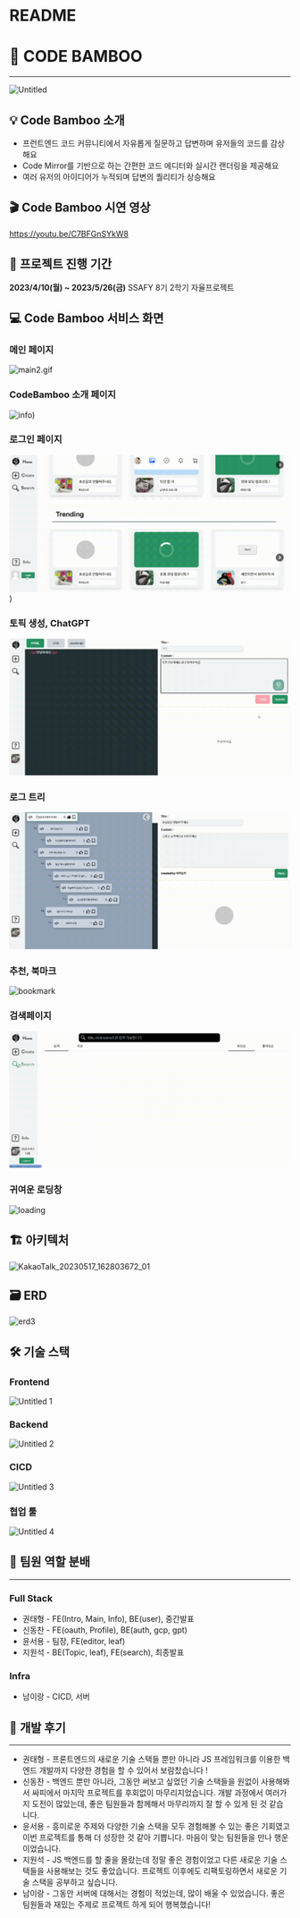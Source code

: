 # README

# 🎍 CODE BAMBOO

---

![Untitled](https://github.com/irang6v6/CALMWAVE/assets/42470768/6345e5d5-be70-49ab-9829-9ec7e1e2f639)


## 💡 Code Bamboo **소개**

- 프런트엔드 코드 커뮤니티에서 자유롭게 질문하고 답변하며 유저들의 코드를 감상해요
- Code Mirror를 기반으로 하는 간편한 코드 에디터와 실시간 랜더링을 제공해요
- 여러 유저의 아이디어가 누적되며 답변의 퀄리티가 상승해요

## 🎬 Code Bamboo **시연 영상**

https://youtu.be/C7BFGnSYkW8


## 📅 **프로젝트 진행 기간**


**2023/4/10(월) ~ 2023/5/26(금)**
SSAFY 8기 2학기 자율프로젝트

## 💻 Code Bamboo **서비스 화면**

### **메인 페이지**

![main2.gif](exec/img/intro.gif)

### CodeBamboo 소개 페이지

![info](exec/img/info.gif))

### **로그인 페이지**

![login](exec/img/login.gif))

### 토픽 생성, ChatGPT

![main2.gif](exec/img/gpt.gif)

### 로그 트리

![main2.gif](exec/img/treee.gif)

### 추천, 북마크

![bookmark](exec/img/like.gif)

### 검색페이지

![main2.gif](exec/img/search2.gif)

### 귀여운 로딩창

![loading](https://github.com/irang6v6/CALMWAVE/assets/42470768/0814209b-4aef-4d17-996c-5adec4ffde1a)

## 🏗️ **아키텍처**

![KakaoTalk_20230517_162803672_01](https://github.com/irang6v6/CALMWAVE/assets/42470768/73bbd640-7e74-4b4b-8117-56ff34d62efd)
## 🗃️ **ERD**

![erd3](https://github.com/irang6v6/CALMWAVE/assets/42470768/fde4924c-2bec-460e-80d5-73adcc65d990)

## 🛠️ **기술 스택**

### **Frontend**

![Untitled 1](https://github.com/irang6v6/CALMWAVE/assets/42470768/b37a40ae-1e05-4156-8297-e96a74bfcf94)

### **Backend**

![Untitled 2](https://github.com/irang6v6/CALMWAVE/assets/42470768/d3e00586-00db-4b21-bed0-f88ba000eb61)

### **CICD**

![Untitled 3](https://github.com/irang6v6/CALMWAVE/assets/42470768/7bc1772d-3189-4a80-95fa-80ae12ac9179)

### **협업 툴**

![Untitled 4](https://github.com/irang6v6/CALMWAVE/assets/42470768/d295afec-22b7-449b-a110-674c5733ed8e)



## 👥 **팀원 역할 분배**

---

### **Full Stack**

- 권태형 - FE(Intro, Main, Info), BE(user), 중간발표
- 신동찬 - FE(oauth, Profile), BE(auth, gcp, gpt)
- 윤서용 - 팀장, FE(editor, leaf)
- 지원석 - BE(Topic, leaf), FE(search), 최종발표

### Infra

- 남이랑 - CICD, 서버

## 🐼 개발 후기

---

- 권태형 - 프론트엔드의 새로운 기술 스택들 뿐만 아니라 JS 프레임워크를 이용한 백엔드 개발까지 다양한 경험을 할 수 있어서 보람찼습니다 !
- 신동찬 -  백엔드 뿐만 아니라, 그동안 써보고 싶었던 기술 스택들을 원없이 사용해봐서 싸피에서 마지막 프로젝트를 후회없이 마무리지었습니다. 개발 과정에서 여러가지 도전이 많았는데, 좋은 팀원들과 함께해서 마무리까지 잘 할 수 있게 된 것 같습니다.
- 윤서용 - 흥미로운 주제와 다양한 기술 스택을 모두 경험해볼 수 있는 좋은 기회였고 이번 프로젝트를 통해 더 성장한 것 같아 기쁩니다. 마음이 맞는 팀원들을 만나 행운이었습니다.
- 지원석 - JS 백엔드를 할 줄을 몰랐는데 정말 좋은 경험이었고 다른 새로운 기술 스택들을 사용해보는 것도 좋았습니다. 프로젝트 이후에도 리팩토링하면서 새로운 기술 스택을 공부하고 싶습니다.
- 남이랑 - 그동안 서버에 대해서는 경험이 적었는데, 많이 배울 수 있었습니다. 좋은 팀원들과 재밌는 주제로 프로젝트 하게 되어 행복했습니다!